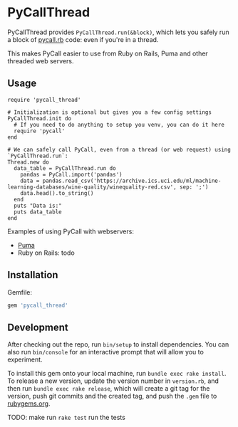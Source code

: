 # PyCallThread

PyCallThread provides `PyCallThread.run(&block)`, which lets you safely run a block of
[pycall.rb](https://github.com/mrkn/pycall.rb) code: even if you're in a thread.

This makes PyCall easier to use from Ruby on Rails, Puma and other threaded web servers.

## Usage

```
require 'pycall_thread'

# Initialization is optional but gives you a few config settings
PyCallThread.init do
  # If you need to do anything to setup you venv, you can do it here
  require 'pycall'
end

# We can safely call PyCall, even from a thread (or web request) using `PyCallThread.run`:
Thread.new do
  data_table = PyCallThread.run do
    pandas = PyCall.import('pandas')
    data = pandas.read_csv('https://archive.ics.uci.edu/ml/machine-learning-databases/wine-quality/winequality-red.csv', sep: ';')
    data.head().to_string()
  end
  puts "Data is:"
  puts data_table
end
```

Examples of using PyCall with webservers:

- [Puma](./examples/puma)
- Ruby on Rails: todo

## Installation

Gemfile:

```ruby
gem 'pycall_thread'
```

## Development

After checking out the repo, run `bin/setup` to install dependencies. You can also run `bin/console` for an interactive prompt that will allow you to experiment.

To install this gem onto your local machine, run `bundle exec rake install`. To release a new version, update the version number in `version.rb`, and then run `bundle exec rake release`, which will create a git tag for the version, push git commits and the created tag, and push the `.gem` file to [rubygems.org](https://rubygems.org).

TODO: make run `rake test` run the tests
